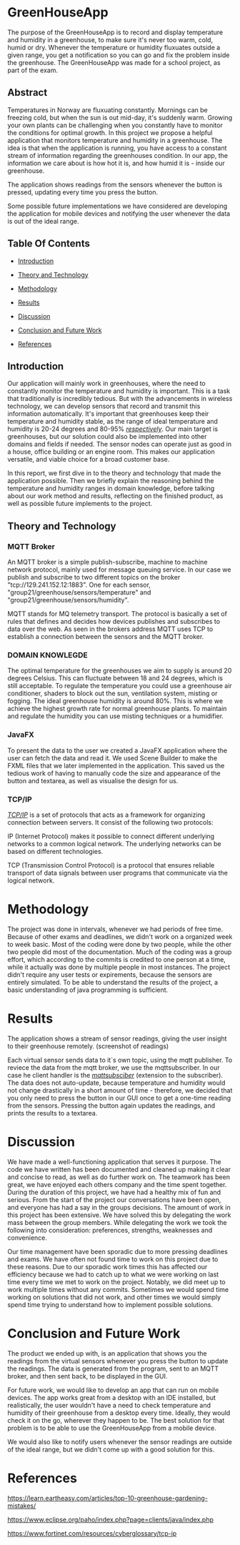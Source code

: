 # GreenHouseApp

The purpose of the GreenHouseApp is to record and display temperature and humidity
in a greenhouse, to make sure it's never too warm, cold, humid or dry.
Whenever the temperature or humidity fluxuates outside a given range, you get a 
notification so you can go and fix the problem inside the greenhouse. The 
GreenHouseApp was made for a school project, as part of the exam.


## Abstract
Temperatures in Norway are fluxuating constantly. Mornings can be freezing cold,
but when the sun is out mid-day, it's suddenly warm. Growing your own plants can
be challenging when you constantly have to monitor the conditions for optimal
growth. In this project we propose a helpful application that monitors
temperature and humidity in a greenhouse. The idea is that when the application
is running, you have access to a constant stream of information regarding the
greenhouses condition. In our app, the information we care about is how hot it
is, and how humid it is - inside our greenhouse. 

The application shows readings from the sensors whenever the button is pressed,
updating every time you press the button.

Some possible future implementations we have considered are developing the
application for mobile devices and notifying the user whenever the data is out of 
the ideal range.

## Table Of Contents
* [Introduction](#Introduction)

* [Theory and Technology](#Theory-and-Technology)

* [Methodology](#Methodology)

* [Results](#Results)

* [Discussion](#Discussion)

* [Conclusion and Future Work](#Conclusion-and-Future-Work)

* [References](#References)


## Introduction
  
Our application will mainly work in greenhouses, where the need to constantly 
monitor the temperature and humidity is important. This is a task that traditionally
is incredibly tedious. But with the advancements in wireless technology, we can
develop sensors that record and transmit this information automatically. It's
important that greenhouses keep their temperature and humidity stable, as the range
of ideal temperature and humidity is 20-24 degrees and 80-95% *[respectively](https://learn.eartheasy.com/articles/top-10-greenhouse-gardening-mistakes/)*.
Our main target is greenhouses, but our solution could also be implemented into other 
domains and fields if needed. The sensor nodes can operate just as good in a house, 
office building or an engine room. This makes our application versatile, 
and viable choice for a broad customer base. 

In this report, we first dive in to the theory and technology that made the application
possible. Then we briefly explain the reasoning behind the temperature and humidity
ranges in domain knowledge, before talking about our work method and results, reflecting
on the finished product, as well as possible future implements to the project.


## Theory and Technology

### MQTT Broker

 An MQTT broker is a simple publish-subscribe, machine to machine network protocol, mainly
 used for message queuing service. In our case we publish and subscribe to two different 
 topics on the broker "tcp://129.241.152.12:1883". One for each sensor, 
 "group21/greenhouse/sensors/temperature" and "group21/greenhouse/sensors/humidity".

 MQTT stands for MQ telemetry transport. The protocol is basically a set of rules that 
 defines and decides how devices publishes and subscribes to data over the web. As seen 
 in the brokers address MQTT uses TCP to establish a connection between the sensors and 
 the MQTT broker.


  
### DOMAIN KNOWLEGDE

 The optimal temperature for the greenhouses we aim to supply is around 20 degrees Celsius.
 This can fluctuate between 18 and 24 degrees, which is still acceptable. To regulate the 
 temperature you could use a greenhouse air conditioner, shaders to block out the sun, 
 ventilation system, misting or fogging. The ideal greenhouse humidity is around 80%. 
 This is where we achieve the highest growth rate for normal greenhouse plants. 
 To maintain and regulate the humidity you can use misting techniques or a humidifier.
  
### JavaFX

 To present the data to the user we created a JavaFX application where the user can fetch
 the data and read it. We used Scene Builder to make the FXML files that we later 
 implemented in the application. This saved us the tedious work of having to manually code
 the size and appearance of the button and textarea, as well as visualise the design for us.


### TCP/IP
  
  *[TCP/IP](https://www.fortinet.com/resources/cyberglossary/tcp-ip)* is a set of protocols that acts as a framework for organizing connection between servers. 
  It consist of the following two protocols:
  
  IP (Internet Protocol) makes it possible to connect different underlying networks to a common 
  logical network. The underlying networks can be based on different technologies.
  
  TCP (Transmission Control Protocol) is a protocol that ensures reliable transport
  of data signals between user programs that communicate via the logical network.

# Methodology

The project was done in intervals, whenever we had periods of free time. Because of
other exams and deadlines, we didn't work on a organized week to week basic.
Most of the coding were done by two people, while the other two people did most of
the documentation. Much of the coding was a group effort, which according to the
commits is credited to one person at a time, while it actually was done by multiple
people in most instances.
The project didn't require any user tests or expirements, because the sensors are
entirely simulated. To be able to understand the results of the project, a basic
understanding of java programming is sufficient.


# Results

The application shows a stream of sensor readings, giving the user insight
to their greenhouse remotely. (screenshot of readings)

Each virtual sensor sends data to it´s own topic, using the mqtt publisher. To 
reviece the data from the mqtt broker, we use the mqttsubscriber. In our case 
he client handler is the *[mqttsubsciber](https://www.eclipse.org/paho/index.php?page=clients/java/index.php)* (extension to the subscriber). The data
does not auto-update, because temperature and humidity would not change
drastically in a short amount of time - therefore, we decided that you only need
to press the button in our GUI once to get a one-time reading from the sensors.
Pressing the button again updates the readings, and prints the results to a
textarea.


# Discussion

We have made a well-functioning application that serves it purpose. The code we 
have written has been documented and cleaned up making it clear and concise to 
read, as well as do further work on. The teamwork has been great, we have 
enjoyed each others company and the time spent together. During the duration of
this project, we have had a healthy mix of fun and serious. From the start of 
the project our conversations have been open, and everyone has had a say in the
groups decisions. The amount of work in this project has been extensive. We have
solved this by delegating the work mass between the group members. While 
delegating the work we took the following into consideration: preferences, 
strengths, weaknesses and convenience.

Our time management have been sporadic due to more pressing deadlines and exams.
We have often not found time to work on this project due to these reasons. Due
to our sporadic work times this has affected our efficiency because we had to 
catch up to what we were working on last time every time we met to work on the
project. Notably, we did meet up to work multiple times without any commits. 
Sometimes we would spend time working on solutions that did not work, and 
other times we would simply spend time trying to understand how to implement 
possible solutions.


# Conclusion and Future Work

The product we ended up with, is an application that shows you the readings from
the virtual sensors whenever you press the button to update the readings. The data
is generated from the program, sent to an MQTT broker, and then sent back, to be
displayed in the GUI.

For future work, we would like to develop an app that can run on mobile devices.
The app works great from a desktop with an IDE installed, but realistically,
the user wouldn't have a need to check temperature and humidity of their
greenhouse from a desktop every time. Ideally, they would check it on the
go, wherever they happen to be. The best solution for that problem is to
be able to use the GreenHouseApp from a mobile device.

We would also like to notify users whenever the sensor readings are outside
of the ideal range, but we didn't come up with a good solution for this.

# References

https://learn.eartheasy.com/articles/top-10-greenhouse-gardening-mistakes/

https://www.eclipse.org/paho/index.php?page=clients/java/index.php

https://www.fortinet.com/resources/cyberglossary/tcp-ip
